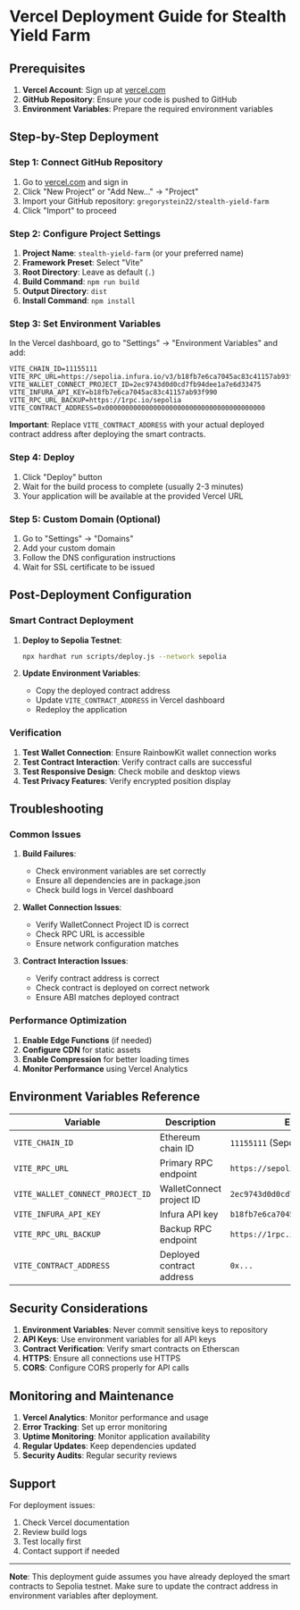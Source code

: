 # Vercel Deployment Guide for Stealth Yield Farm

## Prerequisites

1. **Vercel Account**: Sign up at [vercel.com](https://vercel.com)
2. **GitHub Repository**: Ensure your code is pushed to GitHub
3. **Environment Variables**: Prepare the required environment variables

## Step-by-Step Deployment

### Step 1: Connect GitHub Repository

1. Go to [vercel.com](https://vercel.com) and sign in
2. Click "New Project" or "Add New..." → "Project"
3. Import your GitHub repository: `gregorystein22/stealth-yield-farm`
4. Click "Import" to proceed

### Step 2: Configure Project Settings

1. **Project Name**: `stealth-yield-farm` (or your preferred name)
2. **Framework Preset**: Select "Vite"
3. **Root Directory**: Leave as default (`.`)
4. **Build Command**: `npm run build`
5. **Output Directory**: `dist`
6. **Install Command**: `npm install`

### Step 3: Set Environment Variables

In the Vercel dashboard, go to "Settings" → "Environment Variables" and add:

```env
VITE_CHAIN_ID=11155111
VITE_RPC_URL=https://sepolia.infura.io/v3/b18fb7e6ca7045ac83c41157ab93f990
VITE_WALLET_CONNECT_PROJECT_ID=2ec9743d0d0cd7fb94dee1a7e6d33475
VITE_INFURA_API_KEY=b18fb7e6ca7045ac83c41157ab93f990
VITE_RPC_URL_BACKUP=https://1rpc.io/sepolia
VITE_CONTRACT_ADDRESS=0x0000000000000000000000000000000000000000
```

**Important**: Replace `VITE_CONTRACT_ADDRESS` with your actual deployed contract address after deploying the smart contracts.

### Step 4: Deploy

1. Click "Deploy" button
2. Wait for the build process to complete (usually 2-3 minutes)
3. Your application will be available at the provided Vercel URL

### Step 5: Custom Domain (Optional)

1. Go to "Settings" → "Domains"
2. Add your custom domain
3. Follow the DNS configuration instructions
4. Wait for SSL certificate to be issued

## Post-Deployment Configuration

### Smart Contract Deployment

1. **Deploy to Sepolia Testnet**:
   ```bash
   npx hardhat run scripts/deploy.js --network sepolia
   ```

2. **Update Environment Variables**:
   - Copy the deployed contract address
   - Update `VITE_CONTRACT_ADDRESS` in Vercel dashboard
   - Redeploy the application

### Verification

1. **Test Wallet Connection**: Ensure RainbowKit wallet connection works
2. **Test Contract Interaction**: Verify contract calls are successful
3. **Test Responsive Design**: Check mobile and desktop views
4. **Test Privacy Features**: Verify encrypted position display

## Troubleshooting

### Common Issues

1. **Build Failures**:
   - Check environment variables are set correctly
   - Ensure all dependencies are in package.json
   - Check build logs in Vercel dashboard

2. **Wallet Connection Issues**:
   - Verify WalletConnect Project ID is correct
   - Check RPC URL is accessible
   - Ensure network configuration matches

3. **Contract Interaction Issues**:
   - Verify contract address is correct
   - Check contract is deployed on correct network
   - Ensure ABI matches deployed contract

### Performance Optimization

1. **Enable Edge Functions** (if needed)
2. **Configure CDN** for static assets
3. **Enable Compression** for better loading times
4. **Monitor Performance** using Vercel Analytics

## Environment Variables Reference

| Variable | Description | Example |
|----------|-------------|---------|
| `VITE_CHAIN_ID` | Ethereum chain ID | `11155111` (Sepolia) |
| `VITE_RPC_URL` | Primary RPC endpoint | `https://sepolia.infura.io/v3/...` |
| `VITE_WALLET_CONNECT_PROJECT_ID` | WalletConnect project ID | `2ec9743d0d0cd7fb94dee1a7e6d33475` |
| `VITE_INFURA_API_KEY` | Infura API key | `b18fb7e6ca7045ac83c41157ab93f990` |
| `VITE_RPC_URL_BACKUP` | Backup RPC endpoint | `https://1rpc.io/sepolia` |
| `VITE_CONTRACT_ADDRESS` | Deployed contract address | `0x...` |

## Security Considerations

1. **Environment Variables**: Never commit sensitive keys to repository
2. **API Keys**: Use environment variables for all API keys
3. **Contract Verification**: Verify smart contracts on Etherscan
4. **HTTPS**: Ensure all connections use HTTPS
5. **CORS**: Configure CORS properly for API calls

## Monitoring and Maintenance

1. **Vercel Analytics**: Monitor performance and usage
2. **Error Tracking**: Set up error monitoring
3. **Uptime Monitoring**: Monitor application availability
4. **Regular Updates**: Keep dependencies updated
5. **Security Audits**: Regular security reviews

## Support

For deployment issues:
1. Check Vercel documentation
2. Review build logs
3. Test locally first
4. Contact support if needed

---

**Note**: This deployment guide assumes you have already deployed the smart contracts to Sepolia testnet. Make sure to update the contract address in environment variables after deployment.
